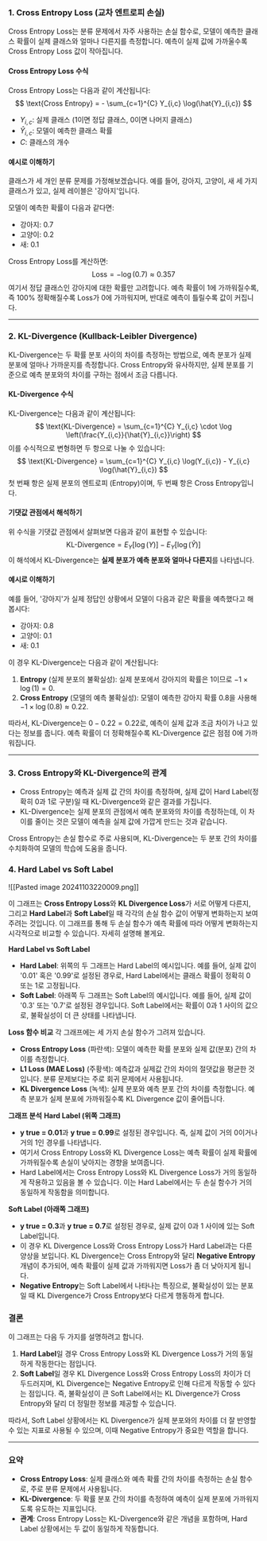 ### 1. Cross Entropy Loss (교차 엔트로피 손실)
Cross Entropy Loss는 분류 문제에서 자주 사용하는 손실 함수로, 모델이 예측한 클래스 확률이 실제 클래스와 얼마나 다른지를 측정합니다. 예측이 실제 값에 가까울수록 Cross Entropy Loss 값이 작아집니다.

#### Cross Entropy Loss 수식
Cross Entropy Loss는 다음과 같이 계산됩니다:
$$
\text{Cross Entropy} = - \sum_{c=1}^{C} Y_{i,c} \log(\hat{Y}_{i,c})
$$
- $Y_{i,c}$: 실제 클래스 (1이면 정답 클래스, 0이면 나머지 클래스)
- $\hat{Y}_{i,c}$: 모델이 예측한 클래스 확률
- $C$: 클래스의 개수

#### 예시로 이해하기
클래스가 세 개인 분류 문제를 가정해보겠습니다. 예를 들어, 강아지, 고양이, 새 세 가지 클래스가 있고, 실제 레이블은 '강아지'입니다. 

모델이 예측한 확률이 다음과 같다면:
- 강아지: 0.7
- 고양이: 0.2
- 새: 0.1

Cross Entropy Loss를 계산하면:
$$
\text{Loss} = -\log(0.7) \approx 0.357
$$
여기서 정답 클래스인 강아지에 대한 확률만 고려합니다. 예측 확률이 1에 가까워질수록, 즉 100% 정확해질수록 Loss가 0에 가까워지며, 반대로 예측이 틀릴수록 값이 커집니다.

---

### 2. KL-Divergence (Kullback-Leibler Divergence)
KL-Divergence는 두 확률 분포 사이의 차이를 측정하는 방법으로, 예측 분포가 실제 분포에 얼마나 가까운지를 측정합니다. Cross Entropy와 유사하지만, 실제 분포를 기준으로 예측 분포와의 차이를 구하는 점에서 조금 다릅니다.

#### KL-Divergence 수식
KL-Divergence는 다음과 같이 계산됩니다:
$$
\text{KL-Divergence} = \sum_{c=1}^{C} Y_{i,c} \cdot \log \left(\frac{Y_{i,c}}{\hat{Y}_{i,c}}\right)
$$
이를 수식적으로 변형하면 두 항으로 나눌 수 있습니다:
$$
\text{KL-Divergence} = \sum_{c=1}^{C} Y_{i,c} \log(Y_{i,c}) - Y_{i,c} \log(\hat{Y}_{i,c})
$$
첫 번째 항은 실제 분포의 엔트로피 (Entropy)이며, 두 번째 항은 Cross Entropy입니다.

#### 기댓값 관점에서 해석하기
위 수식을 기댓값 관점에서 살펴보면 다음과 같이 표현할 수 있습니다:
$$
\text{KL-Divergence} = E_{Y}[\log(Y)] - E_{Y}[\log(\hat{Y})]
$$
이 해석에서 KL-Divergence는 **실제 분포가 예측 분포와 얼마나 다른지**를 나타냅니다.

#### 예시로 이해하기
예를 들어, '강아지'가 실제 정답인 상황에서 모델이 다음과 같은 확률을 예측했다고 해봅시다:
- 강아지: 0.8
- 고양이: 0.1
- 새: 0.1

이 경우 KL-Divergence는 다음과 같이 계산됩니다:
1. **Entropy** (실제 분포의 불확실성): 실제 분포에서 강아지의 확률은 1이므로 $-1 \times \log(1) = 0$.
2. **Cross Entropy** (모델의 예측 불확실성): 모델이 예측한 강아지 확률 0.8을 사용해 $-1 \times \log(0.8) \approx 0.22$.

따라서, KL-Divergence는 $0 - 0.22 = 0.22$로, 예측이 실제 값과 조금 차이가 나고 있다는 정보를 줍니다. 예측 확률이 더 정확해질수록 KL-Divergence 값은 점점 0에 가까워집니다.

---

### 3. Cross Entropy와 KL-Divergence의 관계
- Cross Entropy는 예측과 실제 값 간의 차이를 측정하며, 실제 값이 Hard Label(정확히 0과 1로 구분)일 때 KL-Divergence와 같은 결과를 가집니다.
- KL-Divergence는 실제 분포의 관점에서 예측 분포와의 차이를 측정하는데, 이 차이를 줄이는 것은 모델이 예측을 실제 값에 가깝게 만드는 것과 같습니다.

Cross Entropy는 손실 함수로 주로 사용되며, KL-Divergence는 두 분포 간의 차이를 수치화하여 모델의 학습에 도움을 줍니다.

### 4. Hard Label vs Soft Label
![[Pasted image 20241103220009.png]]

이 그래프는 **Cross Entropy Loss**와 **KL Divergence Loss**가 서로 어떻게 다른지, 그리고 **Hard Label**과 **Soft Label**일 때 각각의 손실 함수 값이 어떻게 변화하는지 보여주려는 것입니다. 이 그래프를 통해 두 손실 함수가 예측 확률에 따라 어떻게 변화하는지 시각적으로 비교할 수 있습니다. 자세히 설명해 볼게요.

**Hard Label vs Soft Label**

- **Hard Label**: 위쪽의 두 그래프는 Hard Label의 예시입니다. 예를 들어, 실제 값이 '0.01' 혹은 '0.99'로 설정된 경우로, Hard Label에서는 클래스 확률이 정확히 0 또는 1로 고정됩니다.
- **Soft Label**: 아래쪽 두 그래프는 Soft Label의 예시입니다. 예를 들어, 실제 값이 '0.3' 또는 '0.7'로 설정된 경우입니다. Soft Label에서는 확률이 0과 1 사이의 값으로, 불확실성이 더 큰 상태를 나타냅니다.

**Loss 함수 비교** 
각 그래프에는 세 가지 손실 함수가 그려져 있습니다.
- **Cross Entropy Loss** (파란색): 모델이 예측한 확률 분포와 실제 값(분포) 간의 차이를 측정합니다.
- **L1 Loss (MAE Loss)** (주황색): 예측값과 실제값 간의 차이의 절댓값을 평균한 것입니다. 분류 문제보다는 주로 회귀 문제에서 사용됩니다.
- **KL Divergence Loss** (녹색): 실제 분포와 예측 분포 간의 차이를 측정합니다. 예측 분포가 실제 분포에 가까워질수록 KL Divergence 값이 줄어듭니다.


**그래프 분석**
**Hard Label (위쪽 그래프)**
- **y true = 0.01**과 **y true = 0.99**로 설정된 경우입니다. 즉, 실제 값이 거의 0이거나 거의 1인 경우를 나타냅니다.
- 여기서 Cross Entropy Loss와 KL Divergence Loss는 예측 확률이 실제 확률에 가까워질수록 손실이 낮아지는 경향을 보여줍니다.
- Hard Label에서는 Cross Entropy Loss와 KL Divergence Loss가 거의 동일하게 작용하고 있음을 볼 수 있습니다. 이는 Hard Label에서는 두 손실 함수가 거의 동일하게 작동함을 의미합니다.

**Soft Label (아래쪽 그래프)**
- **y true = 0.3**과 **y true = 0.7**로 설정된 경우로, 실제 값이 0과 1 사이에 있는 Soft Label입니다.
- 이 경우 KL Divergence Loss와 Cross Entropy Loss가 Hard Label과는 다른 양상을 보입니다. KL Divergence는 Cross Entropy와 달리 **Negative Entropy** 개념이 추가되어, 예측 확률이 실제 값과 가까워지면 Loss가 좀 더 낮아지게 됩니다.
- **Negative Entropy**는 Soft Label에서 나타나는 특징으로, 불확실성이 있는 분포일 때 KL Divergence가 Cross Entropy보다 다르게 행동하게 합니다.

### 결론
이 그래프는 다음 두 가지를 설명하려고 합니다.
1. **Hard Label**일 경우 Cross Entropy Loss와 KL Divergence Loss가 거의 동일하게 작동한다는 점입니다.
2. **Soft Label**일 경우 KL Divergence Loss와 Cross Entropy Loss의 차이가 더 두드러지며, KL Divergence는 Negative Entropy로 인해 다르게 작동할 수 있다는 점입니다. 즉, 불확실성이 큰 Soft Label에서는 KL Divergence가 Cross Entropy와 달리 더 정밀한 정보를 제공할 수 있습니다.

따라서, Soft Label 상황에서는 KL Divergence가 실제 분포와의 차이를 더 잘 반영할 수 있는 지표로 사용될 수 있으며, 이때 Negative Entropy가 중요한 역할을 합니다.

---

### 요약
- **Cross Entropy Loss**: 실제 클래스와 예측 확률 간의 차이를 측정하는 손실 함수로, 주로 분류 문제에서 사용됩니다.
- **KL-Divergence**: 두 확률 분포 간의 차이를 측정하여 예측이 실제 분포에 가까워지도록 유도하는 지표입니다.
- **관계**: Cross Entropy Loss는 KL-Divergence와 같은 개념을 포함하며, Hard Label 상황에서는 두 값이 동일하게 작동합니다.